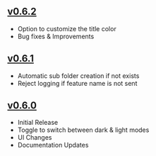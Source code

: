 ## **[v0.6.2](https://rubygems.org/gems/nxgreport/versions/0.6.1)**

- Option to customize the title color
- Bug fixes & Improvements

## **[v0.6.1](https://rubygems.org/gems/nxgreport/versions/0.6.1)**

- Automatic sub folder creation if not exists
- Reject logging if feature name is not sent

## **[v0.6.0](https://rubygems.org/gems/nxgreport/versions/0.6.0)**

- Initial Release
- Toggle to switch between dark & light modes
- UI Changes
- Documentation Updates
